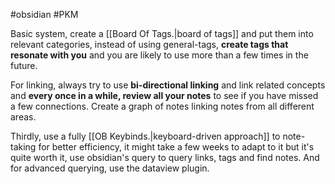 #obsidian #PKM 

Basic system, create a [[Board Of Tags.|board of tags]] and put them into relevant categories, instead of using general-tags, **create tags that resonate with you** and you are likely to use more than a few times in the future.

For linking, always try to use **bi-directional linking** and link related concepts and **every once in a while, review all your notes** to see if you have missed a few connections. Create a graph of notes linking notes from all different areas.

Thirdly, use a fully [[OB Keybinds.|keyboard-driven approach]] to note-taking for better efficiency, it might take a few weeks to adapt to it but it's quite worth it, use obsidian's query to query links, tags and find notes. And for advanced querying, use the dataview plugin.

